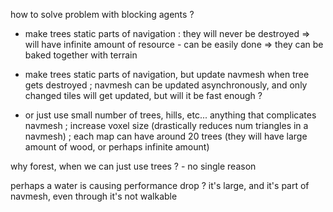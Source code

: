 
how to solve problem with blocking agents ?

- make trees static parts of navigation : they will never be destroyed => will have infinite amount of resource - can be easily done => they can be baked together with terrain

- make trees static parts of navigation, but update navmesh when tree gets destroyed ; navmesh can be updated asynchronously, and only changed tiles will get updated, but will it be fast enough ?

- or just use small number of trees, hills, etc... anything that complicates navmesh ; increase voxel size (drastically reduces num triangles in a navmesh) ; each map can have around 20 trees (they will have large amount of wood, or perhaps infinite amount)

why forest, when we can just use trees ? - no single reason

perhaps a water is causing performance drop ? it's large, and it's part of navmesh, even through it's not walkable

